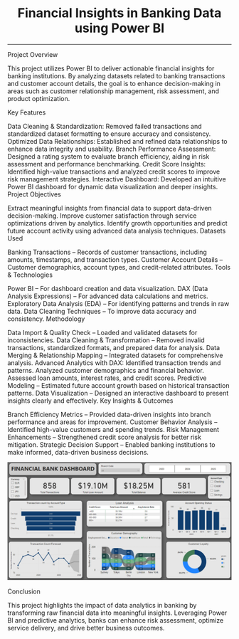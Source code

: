 <h1 align="center">Financial Insights in Banking Data using Power BI</h1>

---

Project Overview

This project utilizes Power BI to deliver actionable financial insights for banking institutions. By analyzing datasets related to banking transactions and customer account details, the goal is to enhance decision-making in areas such as customer relationship management, risk assessment, and product optimization.

Key Features

Data Cleaning & Standardization: Removed failed transactions and standardized dataset formatting to ensure accuracy and consistency.
Optimized Data Relationships: Established and refined data relationships to enhance data integrity and usability.
Branch Performance Assessment: Designed a rating system to evaluate branch efficiency, aiding in risk assessment and performance benchmarking.
Credit Score Insights: Identified high-value transactions and analyzed credit scores to improve risk management strategies.
Interactive Dashboard: Developed an intuitive Power BI dashboard for dynamic data visualization and deeper insights.
Project Objectives

Extract meaningful insights from financial data to support data-driven decision-making.
Improve customer satisfaction through service optimizations driven by analytics.
Identify growth opportunities and predict future account activity using advanced data analysis techniques.
Datasets Used

Banking Transactions – Records of customer transactions, including amounts, timestamps, and transaction types.
Customer Account Details – Customer demographics, account types, and credit-related attributes.
Tools & Technologies

Power BI – For dashboard creation and data visualization.
DAX (Data Analysis Expressions) – For advanced data calculations and metrics.
Exploratory Data Analysis (EDA) – For identifying patterns and trends in raw data.
Data Cleaning Techniques – To improve data accuracy and consistency.
Methodology

Data Import & Quality Check – Loaded and validated datasets for inconsistencies.
Data Cleaning & Transformation – Removed invalid transactions, standardized formats, and prepared data for analysis.
Data Merging & Relationship Mapping – Integrated datasets for comprehensive analysis.
Advanced Analytics with DAX:
Identified transaction trends and patterns.
Analyzed customer demographics and financial behavior.
Assessed loan amounts, interest rates, and credit scores.
Predictive Modeling – Estimated future account growth based on historical transaction patterns.
Data Visualization – Designed an interactive dashboard to present insights clearly and effectively.
Key Insights & Outcomes

Branch Efficiency Metrics – Provided data-driven insights into branch performance and areas for improvement.
Customer Behavior Analysis – Identified high-value customers and spending trends.
Risk Management Enhancements – Strengthened credit score analysis for better risk mitigation.
Strategic Decision Support – Enabled banking institutions to make informed, data-driven business decisions.
<p align="center"> <img src="https://github.com/meabhaykr/Financial-Insights-in-Banking-Data-using-PowerBI/blob/main/Power%20Bi%20Dashboard%20Image.png" alt="Power BI Dashboard"> </p>
Conclusion

This project highlights the impact of data analytics in banking by transforming raw financial data into meaningful insights. Leveraging Power BI and predictive analytics, banks can enhance risk assessment, optimize service delivery, and drive better business outcomes.
